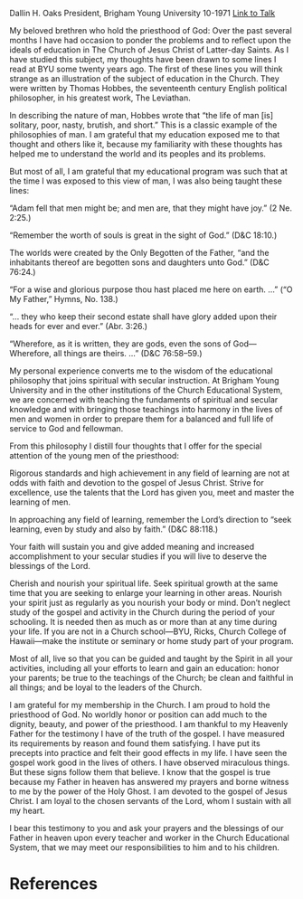 Dallin H. Oaks
President, Brigham Young University
10-1971
[Link to Talk](https://www.churchofjesuschrist.org/study/general-conference/1971/10/strive-for-excellence?lang=eng)

My beloved brethren who hold the priesthood of God: Over the past several months I have had occasion to ponder the problems and to reflect upon the ideals of education in The Church of Jesus Christ of Latter-day Saints. As I have studied this subject, my thoughts have been drawn to some lines I read at BYU some twenty years ago. The first of these lines you will think strange as an illustration of the subject of education in the Church. They were written by Thomas Hobbes, the seventeenth century English political philosopher, in his greatest work, The Leviathan.

In describing the nature of man, Hobbes wrote that “the life of man [is] solitary, poor, nasty, brutish, and short.” This is a classic example of the philosophies of man. I am grateful that my education exposed me to that thought and others like it, because my familiarity with these thoughts has helped me to understand the world and its peoples and its problems.

But most of all, I am grateful that my educational program was such that at the time I was exposed to this view of man, I was also being taught these lines:

“Adam fell that men might be; and men are, that they might have joy.” (2 Ne. 2:25.)

“Remember the worth of souls is great in the sight of God.” (D&C 18:10.)

The worlds were created by the Only Begotten of the Father, “and the inhabitants thereof are begotten sons and daughters unto God.” (D&C 76:24.)

“For a wise and glorious purpose thou hast placed me here on earth. …” (“O My Father,” Hymns, No. 138.)

“… they who keep their second estate shall have glory added upon their heads for ever and ever.” (Abr. 3:26.)

“Wherefore, as it is written, they are gods, even the sons of God—Wherefore, all things are theirs. …” (D&C 76:58–59.)

My personal experience converts me to the wisdom of the educational philosophy that joins spiritual with secular instruction. At Brigham Young University and in the other institutions of the Church Educational System, we are concerned with teaching the fundaments of spiritual and secular knowledge and with bringing those teachings into harmony in the lives of men and women in order to prepare them for a balanced and full life of service to God and fellowman.

From this philosophy I distill four thoughts that I offer for the special attention of the young men of the priesthood:





Rigorous standards and high achievement in any field of learning are not at odds with faith and devotion to the gospel of Jesus Christ. Strive for excellence, use the talents that the Lord has given you, meet and master the learning of men.





In approaching any field of learning, remember the Lord’s direction to “seek learning, even by study and also by faith.” (D&C 88:118.)

Your faith will sustain you and give added meaning and increased accomplishment to your secular studies if you will live to deserve the blessings of the Lord.





Cherish and nourish your spiritual life. Seek spiritual growth at the same time that you are seeking to enlarge your learning in other areas. Nourish your spirit just as regularly as you nourish your body or mind. Don’t neglect study of the gospel and activity in the Church during the period of your schooling. It is needed then as much as or more than at any time during your life. If you are not in a Church school—BYU, Ricks, Church College of Hawaii—make the institute or seminary or home study part of your program.





Most of all, live so that you can be guided and taught by the Spirit in all your activities, including all your efforts to learn and gain an education: honor your parents; be true to the teachings of the Church; be clean and faithful in all things; and be loyal to the leaders of the Church.





I am grateful for my membership in the Church. I am proud to hold the priesthood of God. No worldly honor or position can add much to the dignity, beauty, and power of the priesthood. I am thankful to my Heavenly Father for the testimony I have of the truth of the gospel. I have measured its requirements by reason and found them satisfying. I have put its precepts into practice and felt their good effects in my life. I have seen the gospel work good in the lives of others. I have observed miraculous things. But these signs follow them that believe. I know that the gospel is true because my Father in heaven has answered my prayers and borne witness to me by the power of the Holy Ghost. I am devoted to the gospel of Jesus Christ. I am loyal to the chosen servants of the Lord, whom I sustain with all my heart.

I bear this testimony to you and ask your prayers and the blessings of our Father in heaven upon every teacher and worker in the Church Educational System, that we may meet our responsibilities to him and to his children.

# References
